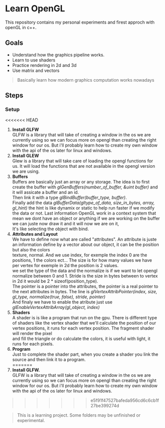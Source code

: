 # Learn OpenGL
This repository contains my personal experiments and firest approch with openGL in c++.

## Goals

- Understand how the graphics pipeline works.
- Learn to use shaders
- Practice rendering in 2d and 3d
- Use matrix and vectors
> Basically learn how modern graphics computation works nowadays

## Steps
### Setup
<<<<<<< HEAD
1. **Install GLFW**  
    GLFW is a library that will take of creating a window in the os we are currently using so we can focus more on opengl than creating the right window for our os.
    But i'll probably learn how to create my own window with the api of the os later for linux and windows.
2. **Install GLEW**  
	Glew is a library that will take care of loading the opengl functions for us. It will load the functions that are not available in the opengl version we are using.
3. **Buffers**  
    Buffers are basically just an array or any storage. The idea is to first create the buffer with *glGenBuffers(number_of_buffer, &uint buffer)* and it will assicate a buffer and an id.  
    Then link it with a type *glBindBuffer(buffer_type, buffer)*.  
    Finally add the data *glBufferData(gltype_of_data, size_in_bytes, array, gl_hint)* the hint is like dynamix or static to help run faster if we modify the data or not.
    Last information OpenGL work in a context system that mean we dont have an object or anything if we are working on the buffer we can juste now draw it and it will now we are on it,  
    It's like selecting the object with bind.
4. **Attributes and Layout**  
    We have to define now what are called "attributes". An attribute is juste an information define by a vector about our object, it can be the position but also the colors  
    texture, normal. And we use index, for exemple the index 0 are the positions, 1 the colors ect... The size is for how many values we have per vertex for exemple in 2d the position is 2 values.  
    we set the type of the data and the normalize is if we want to let opengl normalize between 0 and 1. Stride is the size in bytes between to vertex in 2d it would be 2 * sizeof(position_type).  
    The pointer is a pointer into the attributes, the pointer is a real pointer to the next attributes in bytes. The line is *glVertexAttribPointer(index, size, gl_type, normalize(true, false), stride, pointer)*  
    And finaly we have to enable the atribute just use *glEnableVertexAttribArray(gl_object, index)*
5. **Shaders**  
    A shader is is like a program that run on the gpu. There is different type of shaders like the vertex shader that we'll calculate the position of our vertex positions, it runs for each vertex position. The fragment shader will render the pixel  
    and fill the triangle or do calculate the colors, it is useful with light, it runs for each pixels.  
6. **Program**  
    Just to complete the shader part, when you create a shader you link the source and then link it to a program.  
=======
1. **Install GLFW.**  
   GLFW is a library that will take of creating a window in the os we are currently using so we can focus more on opengl than creating the right window for our os.
   But i'll probably learn how to create my own window with the api of the os later for linux and windows.
>>>>>>> e5f91f47527bafeda956cd6c6cb1f27be399274d

> This is a learning project. Some folders may be unfinished or experimental.
